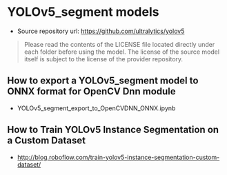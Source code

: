 # YOLOv5_segment models

- Source repository url: https://github.com/ultralytics/yolov5

> Please read the contents of the LICENSE file located directly under each folder before using the model. The license of the source model itself is subject to the license of the provider repository.

## How to export a YOLOv5_segment model to ONNX format for OpenCV Dnn module

- YOLOv5_segment_export_to_OpenCVDNN_ONNX.ipynb

## How to Train YOLOv5 Instance Segmentation on a Custom Dataset

- http://blog.roboflow.com/train-yolov5-instance-segmentation-custom-dataset/
